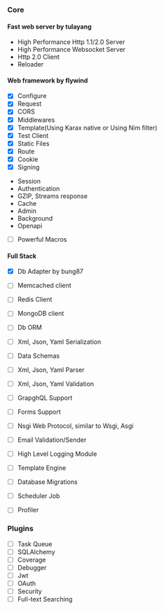 ### Core

#### **Fast web server** by tulayang

- High Performance Http 1.1/2.0 Server
- High Performance Websocket Server
- Http 2.0 Client
- Reloader

#### **Web framework** by flywind

- [x] Configure
- [x] Request 
- [x] CORS
- [x] Middlewares
- [x] Template(Using Karax native or Using Nim filter)
- [x] Test Client
- [x] Static Files
- [x] Route
- [x] Cookie
- [x] Signing
- Session
- Authentication
- GZIP, Streams response
- Cache
- Admin
- Background
- Openapi
- [ ] Powerful Macros

#### **Full Stack**

- [x] Db Adapter by bung87
- [ ] Memcached client
- [ ] Redis Client
- [ ] MongoDB client
- [ ] Db ORM
- [ ] Xml, Json, Yaml Serialization 
- [ ] Data Schemas
- [ ] Xml, Json, Yaml Parser
- [ ] Xml, Json, Yaml Validation
- [ ] GrapghQL Support
- [ ] Forms Support
- [ ] Nsgi Web Protocol, similar to Wsgi, Asgi
- [ ] Email Validation/Sender
- [ ] High Level Logging Module
- [ ] Template Engine
- [ ] Database Migrations
- [ ] Scheduler Job
- [ ] Profiler


### Plugins
- [ ] Task Queue
- [ ] SQLAlchemy	
- [ ] Coverage	
- [ ] Debugger	
- [ ] Jwt	
- [ ] OAuth	
- [ ] Security	
- [ ] Full-text Searching
